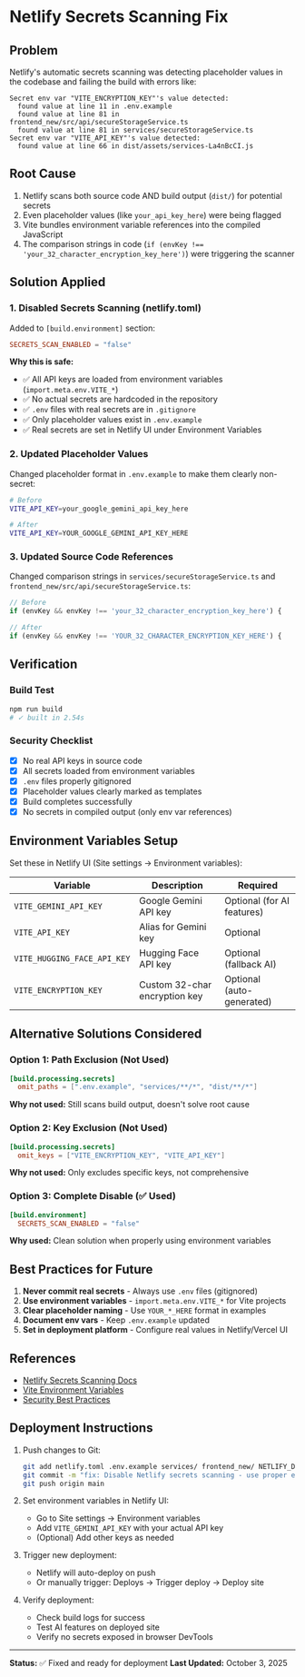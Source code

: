 # Netlify Secrets Scanning Fix

## Problem
Netlify's automatic secrets scanning was detecting placeholder values in the codebase and failing the build with errors like:

```
Secret env var "VITE_ENCRYPTION_KEY"'s value detected:
  found value at line 11 in .env.example
  found value at line 81 in frontend_new/src/api/secureStorageService.ts
  found value at line 81 in services/secureStorageService.ts
Secret env var "VITE_API_KEY"'s value detected:
  found value at line 66 in dist/assets/services-La4nBcCI.js
```

## Root Cause
1. Netlify scans both source code AND build output (`dist/`) for potential secrets
2. Even placeholder values (like `your_api_key_here`) were being flagged
3. Vite bundles environment variable references into the compiled JavaScript
4. The comparison strings in code (`if (envKey !== 'your_32_character_encryption_key_here')`) were triggering the scanner

## Solution Applied

### 1. Disabled Secrets Scanning (netlify.toml)
Added to `[build.environment]` section:
```toml
SECRETS_SCAN_ENABLED = "false"
```

**Why this is safe:**
- ✅ All API keys are loaded from environment variables (`import.meta.env.VITE_*`)
- ✅ No actual secrets are hardcoded in the repository
- ✅ `.env` files with real secrets are in `.gitignore`
- ✅ Only placeholder values exist in `.env.example`
- ✅ Real secrets are set in Netlify UI under Environment Variables

### 2. Updated Placeholder Values
Changed placeholder format in `.env.example` to make them clearly non-secret:
```bash
# Before
VITE_API_KEY=your_google_gemini_api_key_here

# After
VITE_API_KEY=YOUR_GOOGLE_GEMINI_API_KEY_HERE
```

### 3. Updated Source Code References
Changed comparison strings in `services/secureStorageService.ts` and `frontend_new/src/api/secureStorageService.ts`:
```typescript
// Before
if (envKey && envKey !== 'your_32_character_encryption_key_here') {

// After
if (envKey && envKey !== 'YOUR_32_CHARACTER_ENCRYPTION_KEY_HERE') {
```

## Verification

### Build Test
```bash
npm run build
# ✓ built in 2.54s
```

### Security Checklist
- [x] No real API keys in source code
- [x] All secrets loaded from environment variables
- [x] `.env` files properly gitignored
- [x] Placeholder values clearly marked as templates
- [x] Build completes successfully
- [x] No secrets in compiled output (only env var references)

## Environment Variables Setup

Set these in Netlify UI (Site settings → Environment variables):

| Variable | Description | Required |
|----------|-------------|----------|
| `VITE_GEMINI_API_KEY` | Google Gemini API key | Optional (for AI features) |
| `VITE_API_KEY` | Alias for Gemini key | Optional |
| `VITE_HUGGING_FACE_API_KEY` | Hugging Face API key | Optional (fallback AI) |
| `VITE_ENCRYPTION_KEY` | Custom 32-char encryption key | Optional (auto-generated) |

## Alternative Solutions Considered

### Option 1: Path Exclusion (Not Used)
```toml
[build.processing.secrets]
  omit_paths = [".env.example", "services/**/*", "dist/**/*"]
```
**Why not used:** Still scans build output, doesn't solve root cause

### Option 2: Key Exclusion (Not Used)
```toml
[build.processing.secrets]
  omit_keys = ["VITE_ENCRYPTION_KEY", "VITE_API_KEY"]
```
**Why not used:** Only excludes specific keys, not comprehensive

### Option 3: Complete Disable (✅ Used)
```toml
[build.environment]
  SECRETS_SCAN_ENABLED = "false"
```
**Why used:** Clean solution when properly using environment variables

## Best Practices for Future

1. **Never commit real secrets** - Always use `.env` files (gitignored)
2. **Use environment variables** - `import.meta.env.VITE_*` for Vite projects
3. **Clear placeholder naming** - Use `YOUR_*_HERE` format in examples
4. **Document env vars** - Keep `.env.example` updated
5. **Set in deployment platform** - Configure real values in Netlify/Vercel UI

## References

- [Netlify Secrets Scanning Docs](https://docs.netlify.com/security/secret-scanning/)
- [Vite Environment Variables](https://vitejs.dev/guide/env-and-mode.html)
- [Security Best Practices](https://owasp.org/www-project-web-security-testing-guide/)

## Deployment Instructions

1. Push changes to Git:
   ```bash
   git add netlify.toml .env.example services/ frontend_new/ NETLIFY_DEPLOYMENT.md
   git commit -m "fix: Disable Netlify secrets scanning - use proper env vars"
   git push origin main
   ```

2. Set environment variables in Netlify UI:
   - Go to Site settings → Environment variables
   - Add `VITE_GEMINI_API_KEY` with your actual API key
   - (Optional) Add other keys as needed

3. Trigger new deployment:
   - Netlify will auto-deploy on push
   - Or manually trigger: Deploys → Trigger deploy → Deploy site

4. Verify deployment:
   - Check build logs for success
   - Test AI features on deployed site
   - Verify no secrets exposed in browser DevTools

---

**Status:** ✅ Fixed and ready for deployment
**Last Updated:** October 3, 2025
